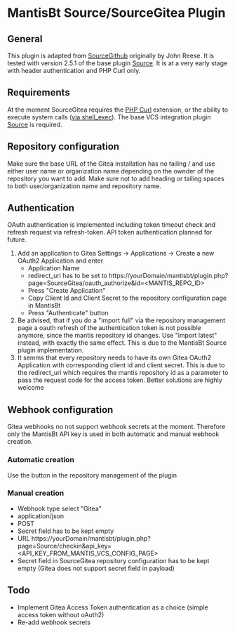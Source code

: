 # MantisBt Source/SourceGitea Plugin

## General
This plugin is adapted from [SourceGithub](https://github.com/mantisbt-plugins/source-integration/tree/master/SourceGithub) originally by John Reese. It is tested with version 2.5.1 of the base plugin [Source](https://github.com/mantisbt-plugins/source-integration/tree/master/Source). It is at a very early stage with header authentication and PHP Curl only.

## Requirements
At the moment SourceGitea requires the [PHP Curl](https://www.php.net/book.curl) extension, or the ability to execute
system calls ([via shell_exec](https://www.php.net/function.shell-exec)).
The base VCS integration plugin [Source](https://github.com/mantisbt-plugins/source-integration/tree/master/Source) is required.
## Repository configuration
Make sure the base URL of the Gitea installation has no tailing / and use either user name or organization name depending on the ownder of the repository you want to add. Make sure not to add heading or tailing spaces to both user/organization name and repository name.

## Authentication
OAuth authentication is implemented including token timeout check and refresh request via refresh-token. API token authentication planned for future.
1) Add an application to Gitea Settings -> Applications -> Create a new OAuth2 Application and enter
	* Application Name
	* redirect_uri has to be set to https://yourDomain/mantisbt/plugin.php?page=SourceGitea/oauth_authorize&id=<MANTIS_REPO_ID>
	* Press "Create Application"
	* Copy Client Id and Client Secret to the repository configuration page in MantisBt
	* Press "Authenticate" button
3) Be advised, that if you do a "import full" via the repository management page a oauth refresh of the authentication token is not possible anymore, since the mantis repository id changes. Use "import latest" instead, with exactly the same effect. This is due to the MantisBt Source plugin implementation.
4) It semms that every repository needs to have its own Gitea OAuth2 Application with corresponding client id and client secret. This is due to the redirect_uri which requires the mantis repository id as a parameter to pass the request code for the access token. Better solutions are highly welcome

## Webhook configuration
Gitea webhooks no not support webhook secrets at the moment. Therefore only the MantisBt API key is used in both automatic and manual webhook creation.
### Automatic creation
Use the button in the repository management of the plugin
### Manual creation
* Webhook type select "Gitea"
* application/json
* POST
* Secret field has to be kept empty
* URL https://yourDomain/mantisbt/plugin.php?page=Source/checkin&api_key=<API_KEY_FROM_MANTIS_VCS_CONFIG_PAGE>
* Secret field in SourceGitea repository configuration has to be kept empty (Gitea does not support secret field in payload)

## Todo

* Implement Gitea Access Token authentication as a choice (simple access token without oAuth2)
* Re-add webhook secrets